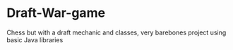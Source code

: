 # Draft-War-game
Chess but with a draft mechanic and classes, very barebones project using basic Java libraries
